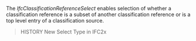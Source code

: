 The _IfcClassificationReferenceSelect_ enables selection of whether a classification reference is a subset of another classification reference or is a top level entry of a classification source.

<!-- end of short definition -->


> HISTORY New Select Type in IFC2x
